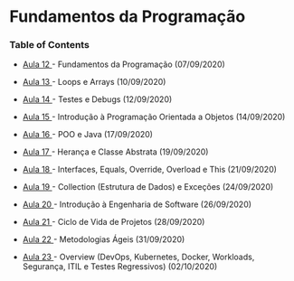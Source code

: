 # Fundamentos da Programação

### Table of Contents

- [ Aula 12 ](#)- Fundamentos da Programação (07/09/2020)

- [ Aula 13 ](#)- Loops e Arrays (10/09/2020)

- [ Aula 14 ](#)- Testes e Debugs (12/09/2020)

- [ Aula 15 ](#)- Introdução à Programação Orientada a Objetos (14/09/2020)

- [ Aula 16 ](#)- POO e Java (17/09/2020)

- [ Aula 17 ](#)- Herança e Classe Abstrata (19/09/2020)

- [ Aula 18 ](#)- Interfaces, Equals, Override, Overload e This (21/09/2020)

- [ Aula 19 ](#)- Collection (Estrutura de Dados) e Exceções (24/09/2020)

- [ Aula 20 ](#)- Introdução à Engenharia de Software (26/09/2020)

- [ Aula 21 ](#)- Ciclo de Vida de Projetos (28/09/2020)

- [ Aula 22 ](#)- Metodologias Ágeis (31/09/2020)

- [ Aula 23 ](#)- Overview (DevOps, Kubernetes, Docker, Workloads, Segurança, ITIL e Testes Regressivos) (02/10/2020)

